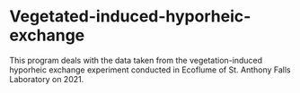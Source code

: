 # Vegetated-induced-hyporheic-exchange
This program deals with the data taken from the vegetation-induced hyporheic exchange experiment conducted in Ecoflume of St. Anthony Falls Laboratory on 2021.
